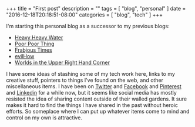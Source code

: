 +++
title = "First post"
description = ""
tags = [
    "blog",
    "personal"
]
date = "2016-12-18T20:18:51-08:00"
categories = [
    "blog",
    "tech"
]
+++

I'm starting this personal blog as a successor to my previous blogs:
* [Heavy Heavy Water](http://t2o.blogspot.com)
* [Poor Poor Thing](http://poorpoorthing.posterous.com)
* [Frabjous Times](http://frabjoustimes.magahiz.com)
* [evilHow](http://evilhow.com)
* [Worlds in the Upper Right Hand Corner](http://upperrh.wordpress.com)

I have some ideas of stashing some of my tech work here, links to my creative
stuff, pointers to things I've found on the web, and other miscellaneous items.
I have been on [Twitter](https://twitter.com/richmagahiz) and
[Facebook](https://www.facebook.com/richard.magahiz)
and [Pinterest](https://www.pinterest.com/richardmagahiz/) and
[Linkedin](https://www.linkedin.com/in/rmagahiz) for a while now,
but it seems like social media has mostly resisted the idea of sharing content
outside of their walled gardens. It sure makes it hard to find the things
I have shared in the past without heroic efforts. So someplace where I can
put up whatever items come to mind and control on my own is attractive.
